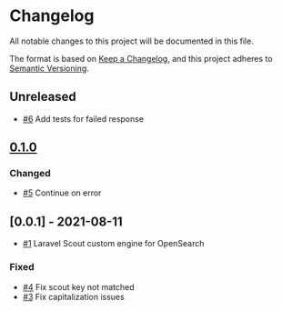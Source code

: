 # Changelog
All notable changes to this project will be documented in this file.

The format is based on [Keep a Changelog](https://keepachangelog.com/en/1.0.0/),
and this project adheres to [Semantic Versioning](https://semver.org/spec/v2.0.0.html).

<!-- changelog-linker -->

## Unreleased

- [#6] Add tests for failed response

## [0.1.0]

### Changed

- [#5] Continue on error

## [0.0.1] - 2021-08-11

- [#1] Laravel Scout custom engine for OpenSearch

### Fixed

- [#4] Fix scout key not matched
- [#3] Fix capitalization issues

[#6]: https://github.com/zingimmick/laravel-scout-opensearch/pull/6
[#5]: https://github.com/zingimmick/laravel-scout-opensearch/pull/5
[#4]: https://github.com/zingimmick/laravel-scout-opensearch/pull/4
[#3]: https://github.com/zingimmick/laravel-scout-opensearch/pull/3
[#1]: https://github.com/zingimmick/laravel-scout-opensearch/pull/1
[0.1.0]: https://github.com/zingimmick/laravel-scout-opensearch/compare/0.0.1...0.1.0

